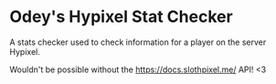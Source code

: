 # Odey's Hypixel Stat Checker

A stats checker used to check information for a player on the server Hypixel.

Wouldn't be possible without the https://docs.slothpixel.me/ API! <3

